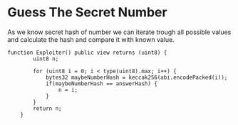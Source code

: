 # Guess The Secret Number

As we know secret hash of number we can iterate trough all possible values and calculate the hash and compare it with known value.

```
function Exploiter() public view returns (uint8) {
        uint8 n;

        for (uint8 i = 0; i < type(uint8).max; i++) {
            bytes32 maybeNumberHash = keccak256(abi.encodePacked(i));
            if(maybeNumberHash == answerHash) {
                n = i;
            }
        }
        return n;
    }
```